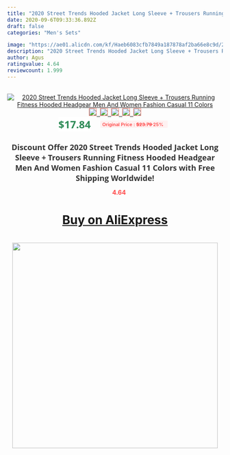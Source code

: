 ```yaml
---
title: "2020 Street Trends Hooded Jacket Long Sleeve + Trousers Running Fitness Hooded Headgear Men And Women Fashion Casual 11 Colors"
date: 2020-09-6T09:33:36.892Z
draft: false
categories: "Men's Sets"

image: "https://ae01.alicdn.com/kf/Haeb6083cfb7849a187878af2ba66e8c9d/2020-Street-Trends-Hooded-Jacket-Long-Sleeve-Trousers-Running-Fitness-Hooded-Headgear-Men-And-Women-Fashion.jpg"
description: "2020 Street Trends Hooded Jacket Long Sleeve + Trousers Running Fitness Hooded Headgear Men And Women Fashion Casual 11 Colors"
author: Agus
ratingvalue: 4.64
reviewcount: 1.999
---
```

<br>
<div style="text-align: center;">
<a href="https://s.click.aliexpress.com/e/_AEwH0p" target="_blank" rel="nofollow noopener noreferrer"><img alt="2020 Street Trends Hooded Jacket Long Sleeve + Trousers Running Fitness Hooded Headgear Men And Women Fashion Casual 11 Colors" class="magnifier-image" src="https://ae01.alicdn.com/kf/Haeb6083cfb7849a187878af2ba66e8c9d/2020-Street-Trends-Hooded-Jacket-Long-Sleeve-Trousers-Running-Fitness-Hooded-Headgear-Men-And-Women-Fashion.jpg_640x640.jpg">
<br>
<img style="border:1px solid salmon" src="https://ae01.alicdn.com/kf/Haeb6083cfb7849a187878af2ba66e8c9d/2020-Street-Trends-Hooded-Jacket-Long-Sleeve-Trousers-Running-Fitness-Hooded-Headgear-Men-And-Women-Fashion.jpg_120x120.jpg">&nbsp;&nbsp;<img style="border:1px solid salmon" src="https://ae01.alicdn.com/kf/H739ebad50079408bade142c6b0465d2aR/2020-Street-Trends-Hooded-Jacket-Long-Sleeve-Trousers-Running-Fitness-Hooded-Headgear-Men-And-Women-Fashion.jpg_120x120.jpg">&nbsp;&nbsp;<img style="border:1px solid salmon" src="https://ae01.alicdn.com/kf/H64b9103a3e0447e4a3a10a6621744d63K/2020-Street-Trends-Hooded-Jacket-Long-Sleeve-Trousers-Running-Fitness-Hooded-Headgear-Men-And-Women-Fashion.jpg_120x120.jpg">&nbsp;&nbsp;<img style="border:1px solid salmon" src="https://ae01.alicdn.com/kf/Hd7f77a11a15c450297d1dbdd06d821e8E/2020-Street-Trends-Hooded-Jacket-Long-Sleeve-Trousers-Running-Fitness-Hooded-Headgear-Men-And-Women-Fashion.jpg_120x120.jpg">&nbsp;&nbsp;<img style="border:1px solid salmon" src="https://ae01.alicdn.com/kf/H9796ca65b0414d35893b4148f2042a75a/2020-Street-Trends-Hooded-Jacket-Long-Sleeve-Trousers-Running-Fitness-Hooded-Headgear-Men-And-Women-Fashion.jpg_120x120.jpg"></a></div><br0>
<div style="text-align: center;"><span style="background-color: white; border: 0px; box-sizing: border-box; color: seagreen; display: inline-block; font-family: &quot;open sans&quot; , &quot;arial&quot; , &quot;helvetica&quot; , sans-serif , &quot;heiti&quot;; font-size: 24px; font-stretch: inherit; font-weight: 700; line-height: inherit; margin: 0px 10px 0px 0px; padding: 0px; vertical-align: middle;">$17.84 </span>
<span style="background: rgb(255 , 241 , 241); border-radius: 3px; border: 0px; box-sizing: border-box; color: #ff4747; display: inline-block; font-family: inherit; font-size: 12px; font-stretch: inherit; font-style: inherit; font-variant: inherit; font-weight: 600; line-height: inherit; margin: 0px; padding: 2px 5px; transform: scale(0.9); vertical-align: middle;">Original Price : <b style="text-decoration: line-through;">$23.79 </b> 25%&nbsp;&nbsp;</span></div>
<h1 style="color: #333333; display: inline-block; font-family: &quot;open sans&quot; , &quot;arial&quot; , &quot;helvetica&quot; , sans-serif , &quot;heiti&quot;; font-size: 18px; font-stretch: inherit; font-weight: 700; text-align: center;">Discount Offer 2020 Street Trends Hooded Jacket Long Sleeve + Trousers Running Fitness Hooded Headgear Men And Women Fashion Casual 11 Colors with Free Shipping Worldwide!</h1>
<div style="color: #ff4747; text-align: center;">
<img src="https://4.bp.blogspot.com/-M0ZcTcb-5uY/XleCXlxnR4I/AAAAAAAAAEc/OrjgMkXV1oMQFaCRZj5HQwOCBcu3w1FegCPcBGAYYCw/s1600/star.png" style="height: 15px;">&nbsp;<b>4.64</b></div>
<div class="button_cont" align="center"><a class="buynow_a" href="https://s.click.aliexpress.com/e/_AEwH0p" target="_blank" rel="nofollow noopener noreferrer"><H1>Buy on AliExpress</H1></a></div><br>
<div class="separator" style="clear: both; text-align: center;">
<img src="https://lh3.googleusercontent.com/-pTy5HemUv9M/XlePHvY0dAI/AAAAAAAAAE4/0nX5iRUoIWY8eMW9Dpxeirr157OZliDIgCLcBGAsYHQ/s1600/badge.gif" width="480">
</div>
